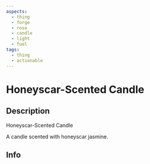 ```yaml
---
aspects:
  - thing
  - forge
  - rose
  - candle
  - light
  - fuel
tags:
  - thing
  - actionable
---
```


# Honeyscar-Scented Candle

## Description
Honeyscar-Scented Candle

A candle scented with honeyscar jasmine.
## Info